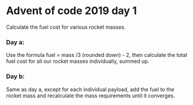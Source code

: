 # Advent of code 2019 day 1

Calculate the fuel cost for various rocket masses.

### Day a:
Use the formula fuel = mass /3 (rounded down) - 2, then calculate the total fuel cost for all our rocket masses individually, summed up.

### Day b:
Same as day a, except for each individual payload, add the fuel to the rocket mass and recalculate the mass requirements until it converges.
